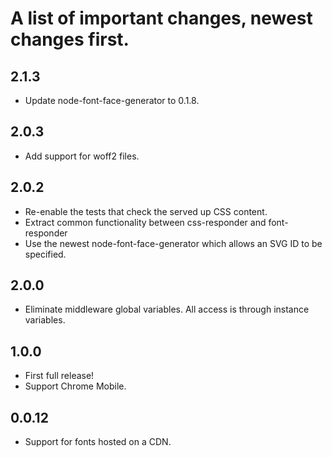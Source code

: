 # A list of important changes, newest changes first.

## 2.1.3
  * Update node-font-face-generator to 0.1.8.
  
## 2.0.3
  * Add support for woff2 files.

## 2.0.2
  * Re-enable the tests that check the served up CSS content.
  * Extract common functionality between css-responder and font-responder
  * Use the newest node-font-face-generator which allows an SVG ID to be specified.
## 2.0.0
   * Eliminate middleware global variables. All access is through instance variables.

## 1.0.0
  * First full release!
  * Support Chrome Mobile.

## 0.0.12
  * Support for fonts hosted on a CDN.

